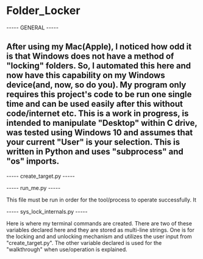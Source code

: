 # Folder_Locker

----- GENERAL -----

After using my Mac(Apple), I noticed how odd it is that Windows does not have a method of "locking" folders. So, I 
automated this here and now have this capability on my Windows device(and, now, so do you). My program only requires 
this project's code to be run one single time and can be used easily after this without code/internet etc. This is
a work in progress, is intended to manipulate "Desktop" within C drive, was tested using Windows 10 and assumes that
your current "User" is your selection. This is written in Python and uses "subprocess" and "os" imports.
-------------------

----- create_target.py -----

----- run_me.py -----

This file must be run in order for the tool/process to operate successfully. It 

----- sys_lock_internals.py -----

Here is where my terminal commands are created. There are two of these variables declared here and they are stored as
multi-line strings. One is for the locking and and unlocking mechanism and utilizes the user input from "create_target.py". 
The other variable declared is used for the "walkthrough" when use/operation is explained.
